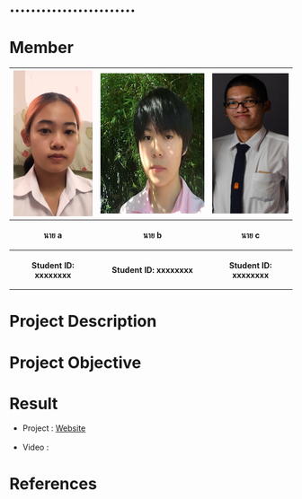 # ........................

# Member

<center><table>
  <tr>
  <th><img src="IMG/A1.jpg" height="260" width="150"></th>
  <th><img src="IMG/A2.jpg" height="250" width="200"></th>
  <th><img src="IMG/A3.jpg" height="250" width="140"></th>
 </tr>
 <tr>
  <th><p align="center">นาย a</p></th> 
  <th><p align="center">นาย b</p></th>
  <th><p align="center">นาย c</p></th>
 </tr>
 <tr>
  <th><p align="center">Student ID: xxxxxxxx</p></th>
  <th><p align="center">Student ID: xxxxxxxx</p></th>
  <th><p align="center">Student ID: xxxxxxxx</p></th>
 </table></center>

# Project Description

# Project Objective
  
# Result

- Project : <a href=https://it63070143.github.io/Project/>Website</a><br /><br />
- Video : 
     
# References
